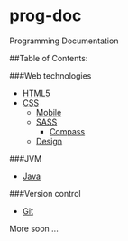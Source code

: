 # prog-doc
Programming Documentation

##Table of Contents:

###Web technologies
- [HTML5](web-tech/html5.md "HTML5 Documentation")
- [CSS](web-tech/css.md "CSS Documentation")
  - [Mobile](web-tech/css-mobile.md "CSS Mobile Documentation")
  - [SASS](web-tech/sass.md "SASS Documentation")
    - [Compass](web-tech/compass.md "Compass Documentation")
  - [Design](web-tech/design.md "Design Documentation")

###JVM
- [Java](jvm/java.md "Java Documentation")

###Version control
- [Git](version-control/git.md "Git Documentation")

More soon ...
